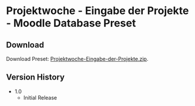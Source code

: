 # Projektwoche - Eingabe der Projekte - Moodle Database Preset

## Download

Download Preset: [Projektwoche-Eingabe-der-Projekte.zip](https://github.com/margomius/moodle-datenbanken-vorlagen/raw/main/Projektwoche-Eingabe-der-Projekte/Projektwoche-Eingabe-der-Projekte.zip).

## Version History

* 1.0
    * Initial Release
